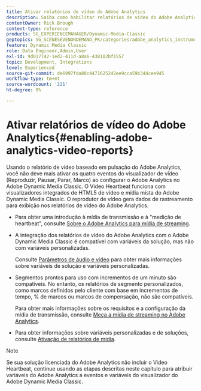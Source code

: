 ```yaml
---
title: Ativar relatórios de vídeo do Adobe Analytics
description: Saiba como habilitar relatórios de vídeo do Adobe Analytics no Adobe Dynamic Media Classic.
contentOwner: Rick Brough
content-type: reference
products: SG_EXPERIENCEMANAGER/Dynamic-Media-Classic
geptopics: SG_SCENESEVENONDEMAND_PK/categories/adobe_analytics_instrumentation_kit
feature: Dynamic Media Classic
role: Data Engineer,Admin,User
exl-id: 9d017742-1ed2-411d-a8a6-438102bf1557
topic: Development, Integrations
level: Experienced
source-git-commit: de6997fda88c4471625242ee9cca59b344cee945
workflow-type: tm+mt
source-wordcount: '221'
ht-degree: 0%

---
```


# Ativar relatórios de vídeo do Adobe Analytics{#enabling-adobe-analytics-video-reports}

Usando o relatório de vídeo baseado em pulsação do Adobe Analytics, você não deve mais ativar os quatro eventos do visualizador de vídeo (Reproduzir, Pausar, Parar, Marco) ao configurar o Adobe Analytics no Adobe Dynamic Media Classic. O Video Heartbeat funciona com visualizadores integrados de HTML5 de vídeo e mídia mista do Adobe Dynamic Media Classic. O reprodutor de vídeo gera dados de rastreamento para exibição nos relatórios de vídeo do Adobe Analytics.

* Para obter uma introdução à mídia de transmissão e à &quot;medição de heartbeat&quot;, consulte [Sobre o Adobe Analytics para mídia de streaming](https://experienceleague.adobe.com/en/docs/media-analytics/using/media-overview).

* A integração dos relatórios de vídeo do Adobe Analytics com o Adobe Dynamic Media Classic é compatível com variáveis da solução, mas não com variáveis personalizadas.

  Consulte [Parâmetros de áudio e vídeo](https://experienceleague.adobe.com/en/docs/media-analytics/using/implementation/variables/audio-video-parameters) para obter mais informações sobre variáveis de solução e variáveis personalizadas.

* Segmentos prontos para uso com incrementos de um minuto são compatíveis. No entanto, os relatórios de segmento personalizados, como marcos definidos pelo cliente com base em incrementos de tempo, % de marcos ou marcos de compensação, não são compatíveis.

  Para obter mais informações sobre os requisitos e a configuração da mídia de transmissão, consulte [Meça a mídia de streaming no Adobe Analytics](https://experienceleague.adobe.com/en/docs/media-analytics/using/media-overview).

* Para obter informações sobre variáveis personalizadas e de soluções, consulte [Ativação de relatórios de mídia](https://experienceleague.adobe.com/en/docs/media-analytics/using/media-reports/media-reports-enable#media-reports).

>[!NOTE]
>
>Se sua solução licenciada do Adobe Analytics não incluir o Video Heartbeat, continue usando as etapas descritas neste capítulo para atribuir variáveis do Adobe Analytics a eventos e variáveis do visualizador do Adobe Dynamic Media Classic.
